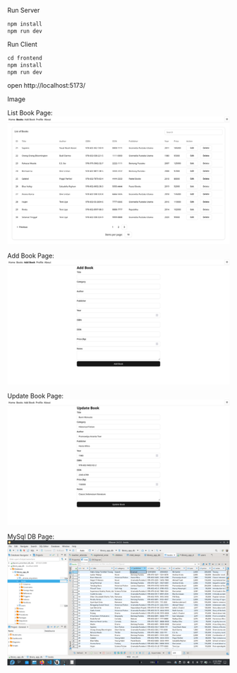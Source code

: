 Run Server

```
npm install
npm run dev
```

Run Client

```
cd frontend
npm install
npm run dev
```

open http://localhost:5173/

Image

List Book Page:
![alt text](https://raw.githubusercontent.com/whyaji/library-app/main/ss/list-book.png)

Add Book Page:
![alt text](https://raw.githubusercontent.com/whyaji/library-app/main/ss/add-book.png)

Update Book Page:
![alt text](https://raw.githubusercontent.com/whyaji/library-app/main/ss/update-book.png)

MySql DB Page:
![alt text](https://raw.githubusercontent.com/whyaji/library-app/main/ss/mysql-database.png)
